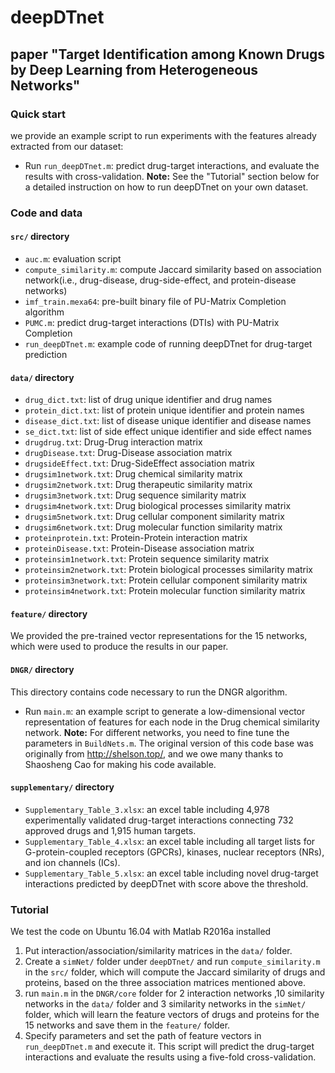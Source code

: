# deepDTnet
## paper "Target Identification among Known Drugs by Deep Learning from Heterogeneous Networks"


### Quick start
we provide an example script to run experiments with the features already extracted from our dataset:
- Run `run_deepDTnet.m`: predict drug-target interactions, and evaluate the results with cross-validation.
**Note:** See the "Tutorial" section below for a detailed instruction on how to run deepDTnet on your own dataset.


### Code and data
#### `src/` directory
- `auc.m`: evaluation script
- `compute_similarity.m`: compute Jaccard similarity based on association network(i.e., drug-disease, drug-side-effect, and protein-disease networks)
- `imf_train.mexa64`: pre-built binary file of PU-Matrix Completion algorithm 
- `PUMC.m`: predict drug-target interactions (DTIs) with PU-Matrix Completion
- `run_deepDTnet.m`: example code of running deepDTnet for drug-target prediction

#### `data/` directory
- `drug_dict.txt`: list of drug unique identifier and drug names
- `protein_dict.txt`: list of protein unique identifier and protein names
- `disease_dict.txt`: list of disease unique identifier and disease names
- `se_dict.txt`: list of side effect unique identifier and side effect names
- `drugdrug.txt`: Drug-Drug interaction matrix
- `drugDisease.txt`: Drug-Disease association matrix
- `drugsideEffect.txt`: Drug-SideEffect association matrix
- `drugsim1network.txt`: Drug chemical similarity matrix
- `drugsim2network.txt`: Drug therapeutic similarity matrix
- `drugsim3network.txt`: Drug sequence similarity matrix
- `drugsim4network.txt`: Drug biological processes similarity matrix
- `drugsim5network.txt`: Drug cellular component similarity matrix
- `drugsim6network.txt`: Drug molecular function similarity matrix
- `proteinprotein.txt`: Protein-Protein interaction matrix
- `proteinDisease.txt`: Protein-Disease association matrix
- `proteinsim1network.txt`: Protein sequence similarity matrix
- `proteinsim2network.txt`: Protein biological processes similarity matrix
- `proteinsim3network.txt`: Protein cellular component similarity matrix
- `proteinsim4network.txt`: Protein molecular function similarity matrix

#### `feature/` directory
We provided the pre-trained vector representations for the 15 networks, which were used to produce the results in our paper.

#### `DNGR/` directory
This directory contains code necessary to run the DNGR algorithm.
- Run `main.m`: an example script to generate a low-dimensional vector representation of features for each node in the Drug chemical similarity network.
**Note:** For different networks, you need to fine tune the parameters in `BuildNets.m`.
The original version of this code base was originally from http://shelson.top/, and we owe many thanks to Shaosheng Cao for making his code available.

#### `supplementary/` directory
- `Supplementary_Table_3.xlsx`: an excel table including 4,978 experimentally validated drug-target interactions connecting 732 approved drugs and 1,915 human targets.
- `Supplementary_Table_4.xlsx`: an excel table including all target lists for G-protein-coupled receptors (GPCRs), kinases, nuclear receptors (NRs), and ion channels (ICs).
- `Supplementary_Table_5.xlsx`: an excel table including novel drug-target interactions predicted by deepDTnet with score above the threshold.


### Tutorial
We test the code on Ubuntu 16.04 with Matlab R2016a installed
1. Put interaction/association/similarity matrices in the `data/` folder.
2. Create a `simNet/` folder under `deepDTnet/` and run `compute_similarity.m` in the `src/` folder, which will compute the Jaccard similarity of drugs and proteins, based on the three association matrices mentioned above.
3. run `main.m` in the `DNGR/core` folder for 2 interaction networks ,10 similarity networks in the `data/` folder and 3 similarity networks in the `simNet/` folder, which will learn the feature vectors of drugs and proteins for the 15 networks and save them in the `feature/` folder.
4. Specify parameters and set the path of feature vectors in `run_deepDTnet.m` and execute it. This script will predict the drug-target interactions and evaluate the results using a five-fold cross-validation.
